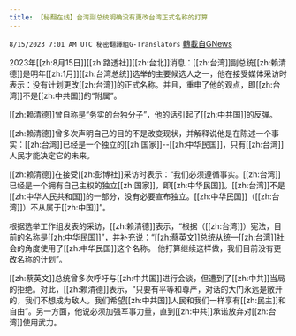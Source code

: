 ```yaml
---
title: 【秘翻在线】台湾副总统明确没有更改台湾正式名称的打算
---
```

`8/15/2023 7:01 AM UTC 秘密翻譯組G-Translators` [轉載自GNews](https://gnews.org/articles/1554200)

2023年[[zh:8月15日]][[zh:路透社]][[zh:台北]]消息：[[zh:台湾]]副总统[[zh:赖清德]]是明年[[zh:1月]][[zh:台湾总统]]选举的主要候选人之一，他在接受媒体采访时表示：没有计划更改[[zh:台湾]]的正式名称。并且，重申了他的观点，即[[zh:台湾]]不是[[zh:中共国]]的“附属”。

[[zh:赖清德]]曾自称是“务实的台独分子”，他的话引起了[[zh:中共国]]的反弹。

[[zh:赖清德]]曾多次声明自己的目的不是改变现状，并解释说他是在陈述一个事实：[[zh:台湾]]已经是一个独立的[[zh:国家]]\--[[zh:中华民国]]，只有[[zh:台湾]]人民才能决定它的未来。

[[zh:赖清德]]在接受[[zh:彭博社]]采访时表示：“我们必须遵循事实。[[zh:台湾]]已经是一个拥有自己主权的独立[[zh:国家]]，即[[zh:中华民国]]。[[zh:台湾]]不是[[zh:中华人民共和国]]的一部分，没有必要宣布独立。[[zh:中华民国]]（[[zh:台湾]]）不从属于[[zh:中国]]”。

根据选举工作组发表的采访，[[zh:赖清德]]表示，“根据（[[zh:台湾]]）宪法，目前的名称是[[zh:中华民国]]”，并补充说：“[[zh:蔡英文]]总统从统一[[zh:台湾]]社会的角度使用了[[zh:中华民国]]这个名称。 他打算继续这样做，我们目前没有更改名称的计划”。

[[zh:蔡英文]]总统曾多次呼吁与[[zh:中共国]]进行会谈，但遭到了[[zh:中共]]当局的拒绝。对此，[[zh:赖清德]]表示，“只要有平等和尊严，对话的大门永远是敞开的，我们不想成为敌人。我们希望[[zh:中共国]]人民和我们一样享有[[zh:民主]]和自由”。另一方面，他说必须加强军事力量，直到[[zh:中共]]承诺放弃对[[zh:台湾]]使用武力。
